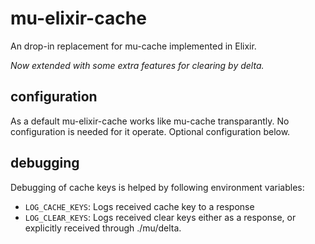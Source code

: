 # mu-elixir-cache

An drop-in replacement for mu-cache implemented in Elixir.

_Now extended with some extra features for clearing by delta._

## configuration

As a default mu-elixir-cache works like mu-cache transparantly.  No
configuration is needed for it operate.  Optional configuration below.

## debugging

Debugging of cache keys is helped by following environment variables:

  - `LOG_CACHE_KEYS`: Logs received cache key to a response
  - `LOG_CLEAR_KEYS`: Logs received clear keys either as a response, or explicitly received through ./mu/delta.
